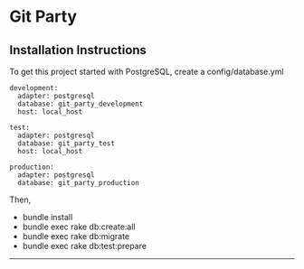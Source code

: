 Git Party
========================


Installation Instructions
------------------------

To get this project started with PostgreSQL, create a config/database.yml

    development:
      adapter: postgresql
      database: git_party_development
      host: local_host

    test:
      adapter: postgresql
      database: git_party_test
      host: local_host

    production:
      adapter: postgresql
      database: git_party_production
      
Then,
* bundle install
* bundle exec rake db:create:all
* bundle exec rake db:migrate
* bundle exec rake db:test:prepare

________________________
